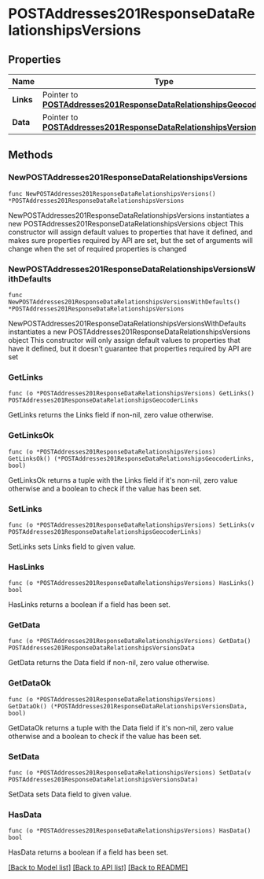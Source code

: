 # POSTAddresses201ResponseDataRelationshipsVersions

## Properties

Name | Type | Description | Notes
------------ | ------------- | ------------- | -------------
**Links** | Pointer to [**POSTAddresses201ResponseDataRelationshipsGeocoderLinks**](POSTAddresses201ResponseDataRelationshipsGeocoderLinks.md) |  | [optional] 
**Data** | Pointer to [**POSTAddresses201ResponseDataRelationshipsVersionsData**](POSTAddresses201ResponseDataRelationshipsVersionsData.md) |  | [optional] 

## Methods

### NewPOSTAddresses201ResponseDataRelationshipsVersions

`func NewPOSTAddresses201ResponseDataRelationshipsVersions() *POSTAddresses201ResponseDataRelationshipsVersions`

NewPOSTAddresses201ResponseDataRelationshipsVersions instantiates a new POSTAddresses201ResponseDataRelationshipsVersions object
This constructor will assign default values to properties that have it defined,
and makes sure properties required by API are set, but the set of arguments
will change when the set of required properties is changed

### NewPOSTAddresses201ResponseDataRelationshipsVersionsWithDefaults

`func NewPOSTAddresses201ResponseDataRelationshipsVersionsWithDefaults() *POSTAddresses201ResponseDataRelationshipsVersions`

NewPOSTAddresses201ResponseDataRelationshipsVersionsWithDefaults instantiates a new POSTAddresses201ResponseDataRelationshipsVersions object
This constructor will only assign default values to properties that have it defined,
but it doesn't guarantee that properties required by API are set

### GetLinks

`func (o *POSTAddresses201ResponseDataRelationshipsVersions) GetLinks() POSTAddresses201ResponseDataRelationshipsGeocoderLinks`

GetLinks returns the Links field if non-nil, zero value otherwise.

### GetLinksOk

`func (o *POSTAddresses201ResponseDataRelationshipsVersions) GetLinksOk() (*POSTAddresses201ResponseDataRelationshipsGeocoderLinks, bool)`

GetLinksOk returns a tuple with the Links field if it's non-nil, zero value otherwise
and a boolean to check if the value has been set.

### SetLinks

`func (o *POSTAddresses201ResponseDataRelationshipsVersions) SetLinks(v POSTAddresses201ResponseDataRelationshipsGeocoderLinks)`

SetLinks sets Links field to given value.

### HasLinks

`func (o *POSTAddresses201ResponseDataRelationshipsVersions) HasLinks() bool`

HasLinks returns a boolean if a field has been set.

### GetData

`func (o *POSTAddresses201ResponseDataRelationshipsVersions) GetData() POSTAddresses201ResponseDataRelationshipsVersionsData`

GetData returns the Data field if non-nil, zero value otherwise.

### GetDataOk

`func (o *POSTAddresses201ResponseDataRelationshipsVersions) GetDataOk() (*POSTAddresses201ResponseDataRelationshipsVersionsData, bool)`

GetDataOk returns a tuple with the Data field if it's non-nil, zero value otherwise
and a boolean to check if the value has been set.

### SetData

`func (o *POSTAddresses201ResponseDataRelationshipsVersions) SetData(v POSTAddresses201ResponseDataRelationshipsVersionsData)`

SetData sets Data field to given value.

### HasData

`func (o *POSTAddresses201ResponseDataRelationshipsVersions) HasData() bool`

HasData returns a boolean if a field has been set.


[[Back to Model list]](../README.md#documentation-for-models) [[Back to API list]](../README.md#documentation-for-api-endpoints) [[Back to README]](../README.md)


